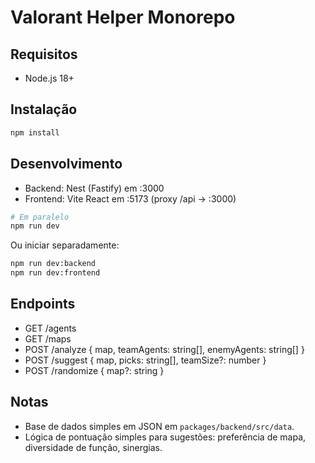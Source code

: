# Valorant Helper Monorepo

## Requisitos
- Node.js 18+

## Instalação
```bash
npm install
```

## Desenvolvimento
- Backend: Nest (Fastify) em :3000
- Frontend: Vite React em :5173 (proxy /api -> :3000)

```bash
# Em paralelo
npm run dev
```

Ou iniciar separadamente:
```bash
npm run dev:backend
npm run dev:frontend
```

## Endpoints
- GET /agents
- GET /maps
- POST /analyze { map, teamAgents: string[], enemyAgents: string[] }
- POST /suggest { map, picks: string[], teamSize?: number }
- POST /randomize { map?: string }

## Notas
- Base de dados simples em JSON em `packages/backend/src/data`.
- Lógica de pontuação simples para sugestões: preferência de mapa, diversidade de função, sinergias.
